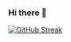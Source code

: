 ### Hi there 👋

[![GitHub Streak](https://streak-stats.demolab.com?user=LahadMbacke&theme=python-dark)](https://git.io/streak-stats)
